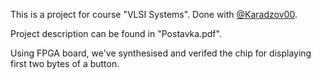 This is a project for course "VLSI Systems". Done with [@Karadzov00](https://github.com/Karadzov00).

Project description can be found in "Postavka.pdf". 

Using FPGA board, we've synthesised and verifed the chip for displaying first two bytes of a button.
